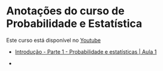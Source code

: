# Anotações do curso de Probabilidade e Estatística

Este curso está disponível no [Youtube](https://www.youtube.com/playlist?list=PLNgJJDWKupQm0LNowM7DoiAbYZjeIIA_R>)

* [Introdução - Parte 1 - Probabilidade e estatísticas | Aula 1](aula-01.md)

* 
